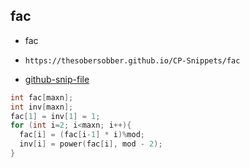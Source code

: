 
## fac

- fac
- ```
  https://thesobersobber.github.io/CP-Snippets/fac
  ```
- [github-snip-file](https://github.com/theSoberSobber/CP-Snippets/blob/main/snippets.json#L456)

```cpp
int fac[maxn];
int inv[maxn];
fac[1] = inv[1] = 1;
for (int i=2; i<maxn; i++){
  fac[i] = (fac[i-1] * i)%mod;
  inv[i] = power(fac[i], mod - 2);
}

```
